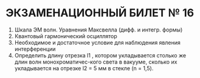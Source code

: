 ЭКЗАМЕНАЦИОННЫЙ БИЛЕТ  № 16
============================

1. Шкала ЭМ волн. Уравнения Максвелла (дифф. и интегр. формы)
2. Квантовый гармонический осциллятор
3. Необходимое и достаточное условие для наблюдения явления интерференции
4. Определить длину отрезка l1 , котором укладывается столько же длин волн монохроматичес-кого света в вакууме, сколько их укладывается на отрезке l2 = 5 мм в стекле (n = 1,5).
